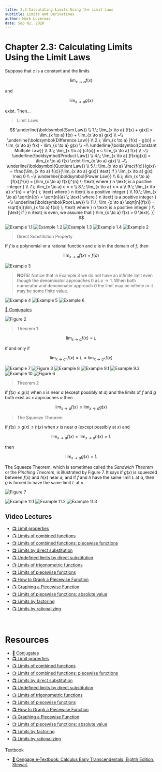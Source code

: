 ```yaml
---
title: 2.3 Calculating Limits Using the Limit Laws
subtitle: Limits and Derivatives
author: Mark Lucernas
date: Sep 02, 2020
---
```



# Chapter 2.3: Calculating Limits Using the Limit Laws

Suppose that $c$ is a constant and the limits

$$
\lim_{x \to a} f(x)
$$

and

$$
\lim_{x \to a} g(x)
$$

exist. Then...

> Limit Laws

$$
\underline{\boldsymbol{Sum Law}} \\
1.\; \lim_{x \to a} [f(x) + g(x)] = \lim_{x \to a} f(x) + \lim_{x \to a} g(x) \\
~\\
\underline{\boldsymbol{Difference Law}} \\
2.\; \lim_{x \to a} [f(x) - g(x)] = \lim_{x \to a} f(x) - \lim_{x \to a} g(x) \\
~\\
\underline{\boldsymbol{Constant Multiple Law}} \\
3.\; \lim_{x \to a} [cf(x)] = c \lim_{x \to a} f(x) \\
~\\
\underline{\boldsymbol{Product Law}} \\
4.\; \lim_{x \to a} [f(x)g(x)] = \lim_{x \to a} f(x) \cdot \lim_{x \to a} g(x) \\
~\\
\underline{\boldsymbol{Quotient Law}} \\
5.\; \lim_{x \to a} \frac{f(x)}{g(x)} = \frac{\lim_{x \to a} f(x)}{\lim_{x \to a} g(x)} \text{ if } \lim_{x \to a} g(x) \neq 0 \\
~\\
\underline{\boldsymbol{Power Law}} \\
6.\; \lim_{x \to a} [f(x)]^{n} = [\lim_{x \to a} f(x)]^{n} \; \text{ where } n \text{ is a positive integer } \\
7.\; \lim_{x \to a} c = c \\
8.\; \lim_{x \to a} x = a \\
9.\; \lim_{x \to a} x^{n} = a^{n} \; \text{ where } n \text{ is a positive integer } \\
10.\; \lim_{x \to a} \sqrt[n]{x} = \sqrt[n]{a} \; \text{ where } n \text{ is a positive integer }
~\\
\underline{\boldsymbol{Root Law}} \\
11.\; \lim_{x \to a} \sqrt[n]{f(x)} = \sqrt[n]{\lim_{x \to a} f(x)} \; \text{ where } n \text{ is a positive integer } \\
[\text{ if  } n \text{ is even, we assume that } \lim_{x \to a} f(x) > 0 \text{. }]
$$

![Example 1.1](../../../../../files/fall-2020/MATH-150/chapter-2/2.3_example-1.1.png)
![Example 1.2](../../../../../files/fall-2020/MATH-150/chapter-2/2.3_example-1.2.png)
![Example 1.3](../../../../../files/fall-2020/MATH-150/chapter-2/2.3_example-1.3.png)
![Example 1.4](../../../../../files/fall-2020/MATH-150/chapter-2/2.3_example-1.4.png)
![Example 2](../../../../../files/fall-2020/MATH-150/chapter-2/2.3_example-2.png)

> Direct Substitution Property

If $f$ is a polynomial or a rational function and $a$ is in the domain of $f$,
then

$$
\lim_{x \to a} f(x) = f(a)
$$

![Example 3](../../../../../files/fall-2020/MATH-150/chapter-2/2.3_example-3.png)

> **NOTE:** Notice that in Example 3 we do not have an infinite limit even
though the denominator approaches $0$ as $x \to 1$. When both numerator and
denominator approach 0 the limit may be infinite or it may be some finite value.

![Example 4](../../../../../files/fall-2020/MATH-150/chapter-2/2.3_example-4.png)
![Example 5](../../../../../files/fall-2020/MATH-150/chapter-2/2.3_example-5.png)
![Example 6](../../../../../files/fall-2020/MATH-150/chapter-2/2.3_example-6.png)

[📑 Conjugates](../../../../spring-2020/MATH-141/notes/ch-7.md#conjugates-term)

![Figure 2](../../../../../files/fall-2020/MATH-150/chapter-2/2.3_figure-2.png)

> Theorem 1

$$
\lim_{x \to a} f(x) = L
$$

if and only if

$$
\lim_{x \to a^{-}} f(x) = L = \lim_{x \to a^{+}} f(x)
$$

![Example 7](../../../../../files/fall-2020/MATH-150/chapter-2/2.3_example-7.png)
![Figure 3](../../../../../files/fall-2020/MATH-150/chapter-2/2.3_figure-3.png)
![Example 8](../../../../../files/fall-2020/MATH-150/chapter-2/2.3_example-8.png)
![Example 9.1](../../../../../files/fall-2020/MATH-150/chapter-2/2.3_example-9.1.png)
![Example 9.2](../../../../../files/fall-2020/MATH-150/chapter-2/2.3_example-9.2.png)
![Example 10](../../../../../files/fall-2020/MATH-150/chapter-2/2.3_example-10.png)
![Figure 6](../../../../../files/fall-2020/MATH-150/chapter-2/2.3_figure-6.png)

> Theorem 2

if $f(x) \le g(x)$ when $x$ is near $a$ (except possibly at $a$) and the limits
of $f$ and $g$ both exist as $x$ approaches $a$ then

$$
\lim_{x \to a} f(x) \le \lim_{x \to a} g(x)
$$

> The Squeeze Theorem

if $f(x) \le g(x) \le h(x)$ when $x$ is near $a$ (except possibly at $x$) and

$$
\lim_{x \to a} f(x) = \lim_{x \to a} h(x) = L
$$

then

$$
\lim_{x \to a} g(x) = L
$$

The Squeeze Theorem, which is sometimes called the _Sandwich Theorem_ or the
_Pinching Theorem_, is illustrated by Figure 7. It says if $g(x)$ is squeezed
between $f(x)$ and $h(x)$ near $a$, and if $f$ and $h$ have the same limit $L$
at $a$, then $g$ is forced to have the same limit $L$ at $a$.

![Figure 7](../../../../../files/fall-2020/MATH-150/chapter-2/2.3_figure-7.png)

![Example 11.1](../../../../../files/fall-2020/MATH-150/chapter-2/2.3_example-11.1.png)
![Example 11.2](../../../../../files/fall-2020/MATH-150/chapter-2/2.3_example-11.2.png)
![Example 11.3](../../../../../files/fall-2020/MATH-150/chapter-2/2.3_example-11.3.png)


## Video Lectures

- [📺 Limit properties](https://www.khanacademy.org/math/ap-calculus-ab/ab-limits-new/ab-1-5a/v/limit-properties)
- [📺 Limits of combined functions](https://www.khanacademy.org/math/ap-calculus-ab/ab-limits-new/ab-1-5a/v/limits-of-combined-functions)
- [📺 Limits of combined functions: piecewise functions](https://www.khanacademy.org/math/ap-calculus-ab/ab-limits-new/ab-1-5a/v/limits-of-combined-functions-piecewise)
- [📺 Limits by direct substitution](https://www.khanacademy.org/math/ap-calculus-ab/ab-limits-new/ab-1-5b/v/limit-by-substitution)
- [📺 Undefined limits by direct substitution](https://www.khanacademy.org/math/ap-calculus-ab/ab-limits-new/ab-1-5b/v/undefined-limit-by-substitution)
- [📺 Limits of trigonometric functions](https://www.khanacademy.org/math/ap-calculus-ab/ab-limits-new/ab-1-5b/v/limits-of-trigonometric-functions)
- [📺 Limits of piecewise functions](https://www.khanacademy.org/math/ap-calculus-ab/ab-limits-new/ab-1-5b/v/limits-of-piecewise-functions)
- [📺 How to Graph a Piecewise Function](https://www.youtube.com/watch?v=n-EgnuaThpE)
- [📺 Graphing a Piecewise Function](https://www.youtube.com/watch?v=QIG8LvPNNJQ)
- [📺 Limits of piecewise functions: absolute value](https://www.khanacademy.org/math/ap-calculus-ab/ab-limits-new/ab-1-5b/v/limit-at-a-point-of-discontinuity)
- [📺 Limits by factoring](https://www.khanacademy.org/math/ap-calculus-ab/ab-limits-new/ab-1-6/v/limit-example-1?modal=1)
- [📺 Limits by rationalizing](https://www.khanacademy.org/math/ap-calculus-ab/ab-limits-new/ab-1-6/v/limits-by-rationalizing?modal=1)


<br>

# Resources

- [📑 Conjugates](../../../../spring-2020/MATH-141/notes/ch-7.md#conjugates-term)
- [📺 Limit properties](https://www.khanacademy.org/math/ap-calculus-ab/ab-limits-new/ab-1-5a/v/limit-properties)
- [📺 Limits of combined functions](https://www.khanacademy.org/math/ap-calculus-ab/ab-limits-new/ab-1-5a/v/limits-of-combined-functions)
- [📺 Limits of combined functions: piecewise functions](https://www.khanacademy.org/math/ap-calculus-ab/ab-limits-new/ab-1-5a/v/limits-of-combined-functions-piecewise)
- [📺 Limits by direct substitution](https://www.khanacademy.org/math/ap-calculus-ab/ab-limits-new/ab-1-5b/v/limit-by-substitution)
- [📺 Undefined limits by direct substitution](https://www.khanacademy.org/math/ap-calculus-ab/ab-limits-new/ab-1-5b/v/undefined-limit-by-substitution)
- [📺 Limits of trigonometric functions](https://www.khanacademy.org/math/ap-calculus-ab/ab-limits-new/ab-1-5b/v/limits-of-trigonometric-functions)
- [📺 Limits of piecewise functions](https://www.khanacademy.org/math/ap-calculus-ab/ab-limits-new/ab-1-5b/v/limits-of-piecewise-functions)
- [📺 How to Graph a Piecewise Function](https://www.youtube.com/watch?v=n-EgnuaThpE)
- [📺 Graphing a Piecewise Function](https://www.youtube.com/watch?v=QIG8LvPNNJQ)
- [📺 Limits of piecewise functions: absolute value](https://www.khanacademy.org/math/ap-calculus-ab/ab-limits-new/ab-1-5b/v/limit-at-a-point-of-discontinuity)
- [📺 Limits by factoring](https://www.khanacademy.org/math/ap-calculus-ab/ab-limits-new/ab-1-6/v/limit-example-1?modal=1)
- [📺 Limits by rationalizing](https://www.khanacademy.org/math/ap-calculus-ab/ab-limits-new/ab-1-6/v/limits-by-rationalizing?modal=1)

Textbook

+ [📄 Cengage e-Textbook: Calculus Early Transcendentals, Eighth Edition, Stewart](https://webassign.com/)

